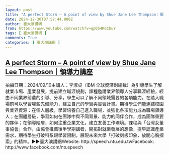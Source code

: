 ```yaml
---
layout: post
title: "A perfect Storm – A point of view by Shue Jane Lee Thompson｜領導力講座"
date: 2024-12-30T07:57:44.000Z
author: 臺大演講網
from: https://www.youtube.com/watch?v=qpQ54K6CbuY
tags: [ 臺大演講網 ]
comments: True
categories: [ 臺大演講網 ]
---
```

<!--1735545464000-->
[A perfect Storm – A point of view by Shue Jane Lee Thompson｜領導力講座](https://www.youtube.com/watch?v=qpQ54K6CbuY)
------

<div>
拍攝日期：2024/09/10主講人：李淑貞（IBM 全球資深副總裁）為引導學生了解就業市場、產業發展，提前建立職涯規劃，課程邀請業界領導人分享職涯經驗，經由不同業界前輩的引導、分享，學生可以了解不同領域需要的各項能力，在踏入職場前可以學習哪些先備能力，建立自己的學習與實習計畫。期待學生們能連結校園與業界資源：在個人層級，學習培養自己進入職場，並強化各項能力成為職場領導人；在團體層級，學習如何在團隊中與不同背景、能力的同伴合作，成為團隊重要的夥伴；在領導階層，如何注重企業文化，建立友善工作環境。課程與「台灣女董事協會」合作，由協會推薦後半學期講者，開拓對就業發展的想像，提早認識產業需求，期待學生打破科系跟學習限制，展現未來大學「打破刻板印象，放開心胸探索」的精神。►►臺大演講網Website: http://speech.ntu.edu.twFacebook: http://www.facebook.com/ntuspeech
</div>
